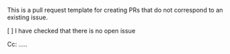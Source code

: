 This is a pull request template for creating PRs that do not correspond to an existing issue.

[ ] I have checked that there is no open issue

Cc: .....


